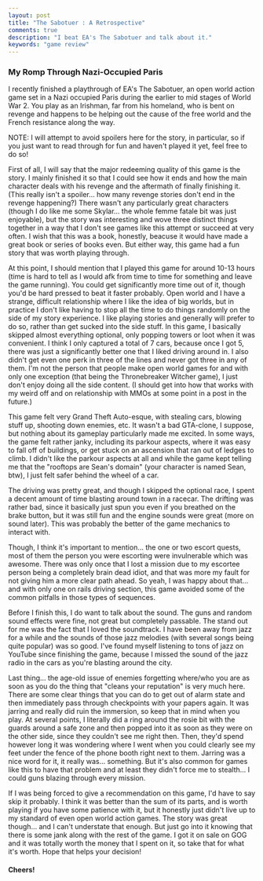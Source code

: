 ```yaml
---
layout: post
title: "The Sabotuer : A Retrospective"
comments: true
description: "I beat EA's The Sabotuer and talk about it."
keywords: "game review"
---
```


### My Romp Through Nazi-Occupied Paris

I recently finished a playthrough of EA's The Sabotuer, an open world action game set in a Nazi occupied Paris during the earlier to mid stages of World War 2. You play as an Irishman, far from his homeland, who is bent on revenge and happens to be helping out the cause of the free world and the French resistance along the way. 

NOTE: I will attempt to avoid spoilers here for the story, in particular, so if you just want to read through for fun and haven't played it yet, feel free to do so!

First of all, I will say that the major redeeming quality of this game is the story. I mainly finished it so that I could see how it ends and how the main character deals with his revenge and the aftermath of finally finishing it. (This really isn't a spoiler... how many revenge stories don't end in the revenge happening?) There wasn't any particularly great characters (though I do like me some Skylar... the whole femme fatale bit was just enjoyable), but the story was interesting and wove three distinct things together in a way that I don't see games like this attempt or succeed at very often. I wish that this was a book, honestly, beacuse it would have made a great book or series of books even. But either way, this game had a fun story that was worth playing through. 

At this point, I should mention that I played this game for around 10-13 hours (time is hard to tell as I would afk from time to time for something and leave the game running). You could get significantly more time out of it, though you'd be hard pressed to beat it faster probably. Open world and I have a strange, difficult relationship where I like the idea of big worlds, but in practice I don't like having to stop all the time to do things randomly on the side of my story experience. I like playing stories and generally will prefer to do so, rather than get sucked into the side stuff. In this game, I basically skipped almost everything optional, only popping towers or loot when it was convenient. I think I only captured a total of 7 cars, because once I got 5, there was just a significantly better one that I liked driving around in. I also didn't get even one perk in three of the lines and never got three in any of them. I'm not the person that people make open world games for and with only one exception (that being the Thronebreaker Witcher game), I just don't enjoy doing all the side content. (I should get into how that works with my weird off and on relationship with MMOs at some point in a post in the future.)

This game felt very Grand Theft Auto-esque, with stealing cars, blowing stuff up, shooting down enemies, etc. It wasn't a bad GTA-clone, I suppose, but nothing about its gameplay particularly made me excited. In some ways, the game felt rather janky, including its parkour aspects, where it was easy to fall off of buildings, or get stuck on an ascension that ran out of ledges to climb. I didn't like the parkour aspects at all and while the game kept telling me that the "rooftops are Sean's domain" (your character is named Sean, btw), I just felt safer behind the wheel of a car. 

The driving was pretty great, and though I skipped the optional race, I spent a decent amount of time blasting around town in a racecar. The drifting was rather bad, since it basically just spun you even if you breathed on the brake button, but it was still fun and the engine sounds were great (more on sound later). This was probably the better of the game mechanics to interact with. 

Though, I think it's important to mention... the one or two escort quests, most of them the person you were escorting were invulnerable which was awesome. There was only once that I lost a mission due to my escortee person being a completely brain dead idiot, and that was more my fault for not giving him a more clear path ahead. So yeah, I was happy about that... and with only one on rails driving section, this game avoided some of the common pitfalls in those types of sequences. 

Before I finish this, I do want to talk about the sound. The guns and random sound effects were fine, not great but completely passable. The stand out for me was the fact that I loved the soundtrack. I have been away from jazz for a while and the sounds of those jazz melodies (with several songs being quite popular) was so good. I've found myself listening to tons of jazz on YouTube since finishing the game, because I missed the sound of the jazz radio in the cars as you're blasting around the city. 

Last thing... the age-old issue of enemies forgetting where/who you are as soon as you do the thing that "cleans your reputation" is very much here. There are some clear things that you can do to get out of alarm state and then immediately pass through checkpoints with your papers again. It was jarring and really did ruin the immersion, so keep that in mind when you play. At several points, I literally did a ring around the rosie bit with the guards around a safe zone and then popped into it as soon as they were on the other side, since they couldn't see me right then. Then, they'd spend however long it was wondering where I went when you could clearly see my feet under the fence of the phone booth right next to them. Jarring was a nice word for it, it really was... something. But it's also common for games like this to have that problem and at least they didn't force me to stealth... I could guns blazing through every mission. 

If I was being forced to give a recommendation on this game, I'd have to say skip it probably. I think it was better than the sum of its parts, and is worth playing if you have some patience with it, but it honestly just didn't live up to my standard of even open world action games. The story was great though... and I can't understate that enough. But just go into it knowing that there is some jank along with the rest of the game. I got it on sale on GOG and it was totally worth the money that I spent on it, so take that for what it's worth. Hope that helps your decision!

#### Cheers!
